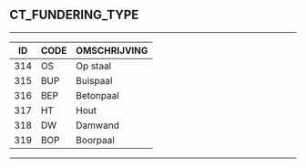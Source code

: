 ## CT_FUNDERING_TYPE

***

|ID                              	|CODE          	|OMSCHRIJVING|
|------                          	|----          	|-----    |
|314|OS|Op staal|
|315|BUP|Buispaal|
|316|BEP|Betonpaal|
|317|HT|Hout|
|318|DW|Damwand|
|319|BOP|Boorpaal|


***
